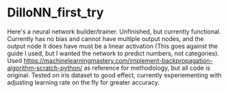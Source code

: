 # DilloNN_first_try
Here's a neural network builder/trainer. Unfinished, but currently functional. Currently has no bias and cannot have multiple output nodes, and the output node it does have must be a linear activation (This goes against the guide I used, but I wanted the network to predict numbers, not categories). Used https://machinelearningmastery.com/implement-backpropagation-algorithm-scratch-python/ as reference for methodology, but all code is original. Tested on iris dataset to good effect, currently experiementing with adjusting learning rate on the fly for greater accuracy. 
